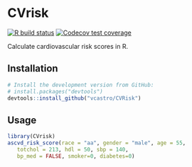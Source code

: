 
# CVrisk

<!-- badges: start -->
[![R build status](https://github.com/vcastro/CVrisk/workflows/R-CMD-check/badge.svg)](https://github.com/vcastro/CVrisk/actions)
[![Codecov test coverage](https://codecov.io/gh/vcastro/CVrisk/branch/master/graph/badge.svg)](https://codecov.io/gh/vcastro/CVrisk?branch=master)
<!-- badges: end -->

Calculate cardiovascular risk scores in R.

## Installation

``` r
# Install the development version from GitHub:
# install.packages("devtools")
devtools::install_github("vcastro/CVRisk")
```

## Usage

``` r
library(CVrisk)
ascvd_risk_score(race = "aa", gender = "male", age = 55, 
   totchol = 213, hdl = 50, sbp = 140, 
   bp_med = FALSE, smoker=0, diabetes=0)
   
```

